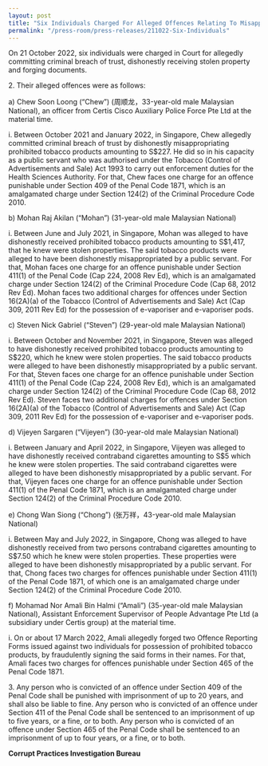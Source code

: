```yaml
---
layout: post
title: "Six Individuals Charged For Alleged Offences Relating To Misappropriation and Dishonest Receipt of Prohibited Tobacco Products and Contraband Cigarettes"
permalink: "/press-room/press-releases/211022-Six-Individuals"
---
```

On 21 October 2022, six individuals were charged in Court for allegedly committing criminal breach of trust, dishonestly receiving stolen property and forging documents.

2\. Their alleged offences were as follows:

a) Chew Soon Loong (“Chew”) (周顺龙，33-year-old male Malaysian National), an officer from Certis Cisco Auxiliary Police Force Pte Ltd at the material time.

i. Between October 2021 and January 2022, in Singapore, Chew allegedly committed criminal breach of trust by dishonestly misappropriating prohibited tobacco products amounting to S$227. He did so in his capacity as a public servant who was authorised under the Tobacco (Control of Advertisements and Sale) Act 1993 to carry out enforcement duties for the Health Sciences Authority. For that, Chew faces one charge for an offence punishable under Section 409 of the Penal Code 1871, which is an amalgamated charge under Section 124(2) of the Criminal Procedure Code 2010.

b) Mohan Raj Akilan (“Mohan”) (31-year-old male Malaysian National)

i. Between June and July 2021, in Singapore, Mohan was alleged to have dishonestly received prohibited tobacco products amounting to S$1,417, that he knew were stolen properties. The said tobacco products were alleged to have been dishonestly misappropriated by a public servant. For that, Mohan faces one charge for an offence punishable under Section 411(1) of the Penal Code (Cap 224, 2008 Rev Ed), which is an amalgamated charge under Section 124(2) of the Criminal Procedure Code (Cap 68, 2012 Rev Ed). Mohan faces two additional charges for offences under Section 16(2A)(a) of the Tobacco (Control of Advertisements and Sale) Act (Cap 309, 2011 Rev Ed) for the possession of e-vaporiser and e-vaporiser pods.

c) Steven Nick Gabriel (“Steven”) (29-year-old male Malaysian National)

i. Between October and November 2021, in Singapore, Steven was alleged to have dishonestly received prohibited tobacco products amounting to S$220, which he knew were stolen properties. The said tobacco products were alleged to have been dishonestly misappropriated by a public servant. For that, Steven faces one charge for an offence punishable under Section 411(1) of the Penal Code (Cap 224, 2008 Rev Ed), which is an amalgamated charge under Section 124(2) of the Criminal Procedure Code (Cap 68, 2012 Rev Ed). Steven faces two additional charges for offences under Section 16(2A)(a) of the Tobacco (Control of Advertisements and Sale) Act (Cap 309, 2011 Rev Ed) for the possession of e-vaporiser and e-vaporiser pods.

d) Vijeyen Sargaren (“Vijeyen”) (30-year-old male Malaysian National)

i. Between January and April 2022, in Singapore, Vijeyen was alleged to have dishonestly received contraband cigarettes amounting to S$5 which he knew were stolen properties. The said contraband cigarettes were alleged to have been dishonestly misappropriated by a public servant. For that, Vijeyen faces one charge for an offence punishable under Section 411(1) of the Penal Code 1871, which is an amalgamated charge under Section 124(2) of the Criminal Procedure Code 2010.

e) Chong Wan Siong (“Chong”) (张万祥，43-year-old male Malaysian National)

i. Between May and July 2022, in Singapore, Chong was alleged to have dishonestly received from two persons contraband cigarettes amounting to S$7.50 which he knew were stolen properties. These properties were alleged to have been dishonestly misappropriated by a public servant. For that, Chong faces two charges for offences punishable under Section 411(1) of the Penal Code 1871, of which one is an amalgamated charge under Section 124(2) of the Criminal Procedure Code 2010.

f) Mohamad Nor Amali Bin Halmi (“Amali”) (35-year-old male Malaysian National), Assistant Enforcement Supervisor of People Advantage Pte Ltd (a subsidiary under Certis group) at the material time.

i. On or about 17 March 2022, Amali allegedly forged two Offence Reporting Forms issued against two individuals for possession of prohibited tobacco products, by fraudulently signing the said forms in their names. For that, Amali faces two charges for offences punishable under Section 465 of the Penal Code 1871.

3\. Any person who is convicted of an offence under Section 409 of the Penal Code shall be punished with imprisonment of up to 20 years, and shall also be liable to fine. Any person who is convicted of an offence under Section 411 of the Penal Code shall be sentenced to an imprisonment of up to five years, or a fine, or to both. Any person who is convicted of an offence under Section 465 of the Penal Code shall be sentenced to an imprisonment of up to four years, or a fine, or to both.

**Corrupt Practices Investigation Bureau**
